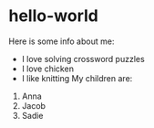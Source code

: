 # hello-world
Here is some info about me:
* I love solving crossword puzzles
* I love chicken
* I like knitting
My children are:
1. Anna
2. Jacob
3. Sadie